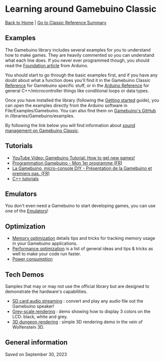 
# Learning around Gamebuino Classic

[Back to Home](./../../../README.MD) | [Go to Classic Reference Summary](./../reference/README.MD)

## Examples

The Gamebuino library includes several examples for you to understand how to make games. They are heavily commented so you can understand what each line does. If you never ever programmed though, you should read the [Foundation article](http://arduino.cc/en/Tutorial/Foundations) from Arduino.

You should start to go through the basic examples first, and if you have any doubt about what a function does you'll find it in the Gamebuino Classic [Reference](./../reference/README.MD) for Gamebuino specific stuff, or in the [Arduino Reference](http://arduino.cc/en/Reference/HomePage) for general C++/microcontroller things like conditional loops or data types.

Once you have installed the library (following the [Getting started](./getting-started.md) guide), you can open the examples directly from the Arduino software in File/Examples/Gamebuino. You can also find them on [Gamebuino's GitHub](https://github.com/Gamebuino/Gamebuino-Classic) in /libraries/Gamebuino/examples.

By following the link below you will find information about [sound management on Gamebuino Classic](./sound.md).

## Tutorials

- [YouTube Video: Gamebuino Tutorial: How to get new games!](https://www.youtube.com/watch?v=PBBIgyo_PDM)
- [Programmation Gamebuino - Mon 1er programme (FR)](http://www.open-consoles.com/t7162-tutogamebuino-programmation-gamebuino-mon-1er-programme)
- [La Gamebuino, micro-console DIY - Présentation de la Gamebuino et premiers pas. (FR)](http://2945-devblog.blogspot.fr/2015/04/la-gamebuino-micro-console-diy.html)
- [C++ tutorials](http://www.cplusplus.com/doc/tutorial/)

## Emulators

You don't even need a Gamebuino to start developing games, you can use one of the [Emulators](./../other/emulators.md)!

## Optimization

- [Memory optimization](./memory-optimization.md) details tips and tricks for tracking memory usage in your Gamebuino applications.
- [Performance optimization](./performance-optimization.md) is a list of general ideas and tips & tricks as well to make your code run faster.
- [Power consumption](./power-consumption.md)

## Tech Demos

Samples that may or may not use the official library but are designed to demonstrate the hardware's capabilities.

- [SD card audio streaming](./sd-card-audio-streaming.md) : convert and play any audio file out the Gamebuino speaker!
- [Grey-scale rendering](./grey-scale-rendering.md) : demo showing how to display 3 colors on the LCD: black, white and grey.
- [3D dungeon rendering](./3d-dungeon-rendering.md) : simple 3D rendering demo in the vein of Wolfenstein 3D.

## General information

Saved on September 30, 2023
